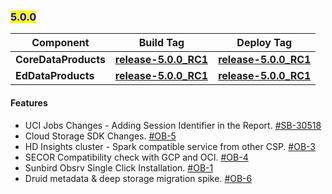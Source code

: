 ### <mark style="color:blue;">5.0.0</mark>

| Component                                             | Build Tag                                                                                                        | Deploy Tag                                                                                                 |
| ----------------------------------------------------- | ---------------------------------------------------------------------------------------------------------------- |------------------------------------------------------------------------------------------------------------|
| **CoreDataProducts**                                  | [**release-5.0.0\_RC1**](https://github.com/project-sunbird/sunbird-core-dataproducts/tree/release-4.10.5\_RC1) | [**release-5.0.0\_RC1**](https://github.com/project-sunbird/sunbird-data-pipeline/tree/release-5.0.0\_RC1) |
| **EdDataProducts**                                    | [**release-5.0.0\_RC1**](https://github.com/Sunbird-Ed/sunbird-data-products/tree/release-5.0.0\_RC1)          | [**release-5.0.0\_RC1**](https://github.com/project-sunbird/sunbird-data-pipeline/tree/release-5.0.0\_RC1) |

#### **Features**

* UCI Jobs Changes - Adding Session Identifier in the Report. [#SB-30518](https://project-sunbird.atlassian.net/browse/SB-30518)
* Cloud Storage SDK Changes. [#OB-5](https://project-sunbird.atlassian.net/browse/OB-5)
* HD Insights cluster - Spark compatible service from other CSP. [#OB-3](https://project-sunbird.atlassian.net/browse/OB-3)
* SECOR Compatibility check with GCP and OCI. [#OB-4](https://project-sunbird.atlassian.net/browse/OB-4)
* Sunbird Obsrv Single Click Installation. [#OB-1](https://project-sunbird.atlassian.net/browse/OB-1)
* Druid metadata & deep storage migration spike. [#OB-6](https://project-sunbird.atlassian.net/browse/OB-6)